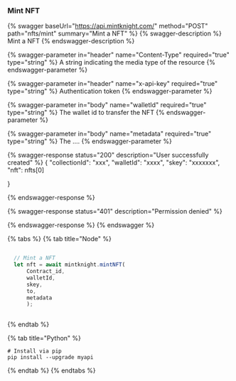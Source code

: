 
### Mint NFT

{% swagger baseUrl="https://api.mintknight.com/" method="POST" path="nfts/mint" summary="Mint a NFT" %} {% swagger-description %} Mint a NFT {% endswagger-description %}

{% swagger-parameter in="header" name="Content-Type" required="true" type="string" %} A string indicating the media type of the resource {% endswagger-parameter %}

{% swagger-parameter in="header" name="x-api-key" required="true" type="string" %} Authentication token {% endswagger-parameter %}

{% swagger-parameter in="body" name="walletId" required="true" type="string" %} The wallet id to transfer the NFT {% endswagger-parameter %}

{% swagger-parameter in="body" name="metadata" required="true" type="string" %} The .... {% endswagger-parameter %}

{% swagger-response status="200" description="User successfully created" %}
{
    "collectionId": "xxx",
    "walletId": "xxxx",
    "skey": "xxxxxxx",
    "nft": nfts[0]

}


{% endswagger-response %}



{% swagger-response status="401" description="Permission denied" %}

{% endswagger-response %} {% endswagger %}



{% tabs %}
{% tab title="Node" %}
```javascript

  // Mint a NFT
  let nft = await mintknight.mintNFT(
      Contract_id,
      walletId,
      skey,
      to,
      metadata      
      );
   
```
{% endtab %}

{% tab title="Python" %}
```
# Install via pip
pip install --upgrade myapi
```
{% endtab %}
{% endtabs %}
